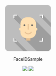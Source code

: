 <p align="center">
  <img src="https://raw.githubusercontent.com/kazuki229/FaceIDSample/master/imgs/Icon.png" width="150" height="150" />
</p1>

<p align="center">FaceIDSample</p>
<p align="center">
<a href="https://opensource.org/licenses/MIT"><img src="https://img.shields.io/badge/License-MIT-yellow.svg"></a>
<a href="https://travis-ci.org/kazuki229/FaceIDSample"><img src="https://travis-ci.org/kazuki229/FaceIDSample.svg?branch=master"></a>
</p>
